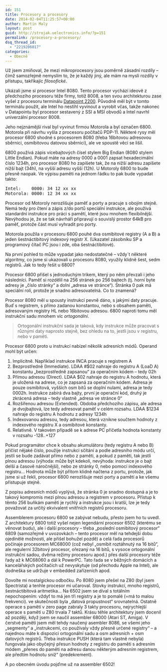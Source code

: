 ```yaml
---
id: 151
title: Procesory a procesory
date: 2014-02-04T11:25:57+00:00
author: Martin Maly
layout: post
guid: http://strojak.uelectronics.info/?p=151
permalink: /procesory-a-procesory/
dsq_thread_id:
  - "2219206017"
categories:
  - Obecně
---
```

Už jsem zmiňoval, že mezi mikroprocesory jsou poměrně zásadní rozdíly &#8211; čímž samozřejmě nemyslím to, že je každý jiný, ale mám na mysli rozdíly v přístupu, takříkajíc _filosofické_.

Ukázali jsme si procesor Intel 8080. Tento procesor vychází ideově z předchozího procesoru téže firmy, totiž 8008, a ten svou architekturou zase vyšel z procesoru terminálu [Datapoint 2200](http://en.wikipedia.org/wiki/Datapoint_2200). Původně měl být v tomto terminálu použit, ale Intel ho nestihl vyvinout a vyrobit včas, takže nakonec v Datapointu byl procesor sestavený z SSI a MSI obvodů a Intel navrhl univerzální procesor 8008.

Jeho nejznámější rival byl vyvinut firmou Motorola a byl označen 6800. Motorola při návrhu vyšla z procesoru počítačů PDP-11. Některé rysy měl procesor 6800 shodné s procesorem 8080 (třeba 16bitovou adresovou sběrnici, osmibitovou datovou sběrnici), ale ve spoustě věcí se lišil.

6800 používá zápis vícebajtových čísel stylem Big Endian (8080 stylem Little Endian). Pokud máte na adresy 0000 a 0001 zapsat hexadecimální číslo 1234h, pro procesor 8080 ho zapíšete tak, že na nižší adresu zapíšete nižší bajt (34h), na vyšší adresu vyšší (12h). U Motoroly 6800 to bude přesně naopak. Ve výpisu paměti na jednom řádku to pak bude vypadat takto:

<pre>Intel:    0000: 34 12 xx xx
Motorola: 0000: 12 34 xx xx</pre>

Procesor od Motoroly nerozlišuje paměť a porty a pracuje s obojím stejně. Nemá tedy pro čtení a zápis z/do portů speciální instrukce, ale používá standardní instrukce pro práci s pamětí, které jsou mnohem flexibilnější. Nevýhodou je, že se tak návrháři připravují o souvislý prostor 64kB pro paměť, protože část musí vyhradit pro porty.

Motorola použila v procesoru 6800 pouhé dva osmibitové registry (A a B) a jeden šestnáctibitový indexový registr X. (Ukazatel zásobníku SP a programový čítač PC jsou i zde, oba šestnáctibitové).

Na první pohled to může vypadat jako nedostatečné &#8211; vždy´t některé algoritmy, co jsme si ukazovali u procesoru 8080, využily klidně šest, sedm registrů. Jak to tedy řešit u 6800?

Procesor 6800 přišel s jednoduchým trikem, který po něm převzali i jeho následníci. Paměť si rozdělil na 256 stránek po 256 bajtech (tj. horní byte adresy je &#8222;číslo stránky&#8220; a dolní &#8222;adresa ve stránce&#8220;). Stránka 0 pak má speciální roli, protože je snadno adresovatelná. Co to znamená?

Procesor 8080 měl u spousty instrukcí pevně dáno, s jakými daty pracuje. Buď s registrem, s přímo zadanou konstantou, nebo s obsahem paměti, adresovaným registry HL nebo 16bitovou adresou. 6800 naproti tomu měl instrukční sadu mnohem víc _ortogonální_.

> Ortogonální instrukční sada je taková, kdy instrukce může pracovat s různými daty naprosto stejně, bez ohledu na to, jestli jsou v registru, nebo v paměti.

Procesor 6800 proto u instrukcí nabízel několik adresních módů. Operand mohl být určen:

  1. Implicitně. Například instrukce INCA pracuje s registrem A
  2. Bezprostředně (Immediate). LDAA #$02 nahraje do registru A (LoaD A) konstantu &#8222;bezprostředně zapsanou&#8220; za operačním kódem &#8211; tedy 02h
  3. Přímou adresou (Direct). LDAA $02 nahraje do registru A hodnotu, která je uložená na adrese, co je zapsaná za operačním kódem. Adresa je pouze osmibitová, vyšších osm bitů se doplní nulami, adresa je tedy 0002h. Instrukce zabírá dva bajty, první je operační kód, druhý je zkrácená adresa &#8211; tedy vlastně &#8222;adresa ve stránce 0&#8220;
  4. Rozšířenou adresou (Extended). Obdoba předchozího zápisu, ale adresa je dvojbajtová, lze tedy adresovat paměť v celém rozsahu. LDAA $1234 nahraje do registru A hodnotu z adresy 1234h
  5. Indexovanou adresou, tedy adresou, která vznikne součtem hodnoty z indexového registru X a osmibitové konstanty.
  6. Relativně. V takovém případě se k adrese PC přičetla hodnota konstanty v rozsahu -128..+127

Pokud programátor chce k obsahu akumulátoru (tedy registru A nebo B) přičíst nějaké číslo, použije instrukci sčítání a podle adresního módu určí, jestli se bude zadávat přímo nebo z paměti, a pokud z paměti, tak jestli plnou adresou (výhoda: může být kdekoli, nevýhoda: instrukce je o bajt delší a časově náročnější), nebo ze stránky 0, nebo pomocí indexového registru&#8230; Hodnota může být přitom klidně načtena z portu, protože, jak jsme si už řekli, procesor 6800 nerozlišuje mezi porty a pamětí a ke všemu přistupuje stejně.

Z popisu adresních módů vyplývá, že stránka 0 je snadno dostupná a je to takový kompromis mezi plnou adresou a registrem v procesoru. Přístup k těmto 256 buňkám paměti je rychlý a instrukce jsou i kratší, lze je tedy považovat za určitý ekvivalent vnitřních registrů procesoru.

Assemblerem procesoru 6800 se zabývat nebudu, přesto jsem ho tu uvedl. Z architektury 6800 totiž vyšel nejen legendární procesor 6502 (kterému se věnovat budu), ale i další procesory &#8211; třeba &#8222;poslední osmibitový procesor&#8220; 6809 (samozřejmě v uvozovkách &#8211; tento procesor měl na tehdejší dobu ojedinělé možnosti, ale přišel bohužel pozdě) a celá řada procesorů počínaje procesorem MC68000 (což nebyl &#8222;osmibit roztáhnutý na 16 bitů&#8220;, ale regulerní 32bitový procesor, ořezaný na 16 bitů, s vysoce ortogonální instrukční sadou, dvěma režimy procesoru apod.) přes další procesory téže řady až k MC68060 a dál k PowerPC. Tato řada se v běžných domácích a kancelářských počítačích už nevyskytuje (od přechodu Apple na Intel), ale dodneška se udržuje v embedded zařízeních apod.

Dovolte mi nostalgickou odbočku. Po 8080 jsem přešel na Z80 (byl jsem Spectrista) a tenhle procesor mi učaroval. Stovky instrukcí, mnoho registrů, šestnáctibitová aritmetika&#8230; Na 6502 jsem se díval s totálním nepochopením: vždyť to má jen tři registry a je to pomalé (=má to malou frekvenci). ve skutečnosti byla &#8222;datová propustnost&#8220; srovnatelná. Ostatně operace s pamětí v zero page zabraly 3 takty procesoru, nejrychlejší operace s pamětí u Z80 trvala 7 taktů. Krásu téhle architektury jsem docenil až později, když jsem se naučil assembler 68000 (Atari ST, Amiga). V čerstvé paměti jsem měl tehdy naučený asembler 8086, se všemi jeho &#8222;segmenty&#8220; a &#8222;instrukcemi, co používaly vždy přesně určené registry&#8220; &#8211; a najednou máte k dispozici ortogonální sadu a osm adresních + osm datových registrů. Třeba instrukce PUSH (která tam vlastně nebyla) fungovala jako obyčejný přesun hodnoty z registru do paměti s adresním módem &#8222;přenes do paměti na adresu danou některým adresním registrem, ale předtím hodnotu sniž&#8220; (predekrement).

A po obecném úvodu pojďme už na assembler 6502!